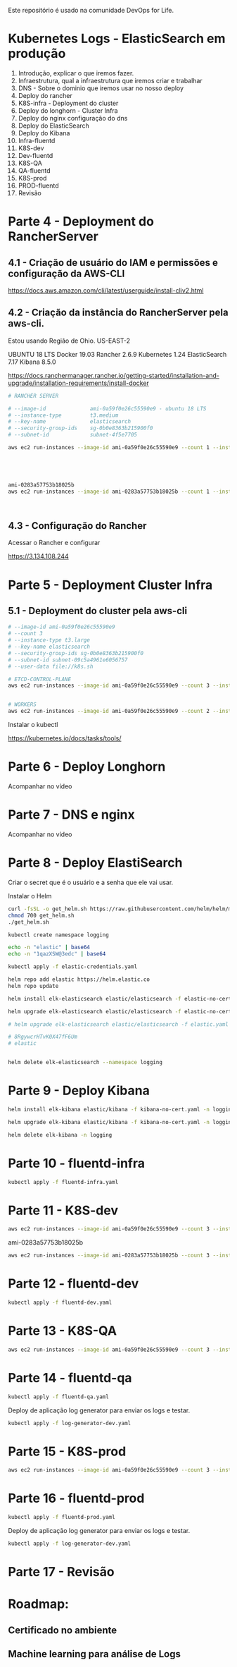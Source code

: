 
Este repositório é usado na comunidade DevOps for Life.

# Kubernetes Logs - ElasticSearch em produção

1) Introdução, explicar o que iremos fazer.
2) Infraestrutura, qual a infraestrutura que iremos criar e trabalhar
3) DNS - Sobre o dominio que iremos usar no nosso deploy
4) Deploy do rancher
5) K8S-infra - Deployment do cluster
6) Deploy do longhorn - Cluster Infra
7) Deploy do nginx configuração do dns
8) Deploy do ElasticSearch
9) Deploy do Kibana
10) Infra-fluentd
11) K8S-dev
12) Dev-fluentd
13) K8S-QA
14) QA-fluentd
15) K8S-prod
16) PROD-fluentd
17) Revisão

# Parte 4 - Deployment do RancherServer

## 4.1 - Criação de usuário do IAM e permissões e configuração da AWS-CLI

https://docs.aws.amazon.com/cli/latest/userguide/install-cliv2.html

## 4.2 - Criação da instância do RancherServer pela aws-cli.

Estou usando Região de Ohio. US-EAST-2

UBUNTU 18 LTS
Docker 19.03
Rancher 2.6.9
Kubernetes 1.24
ElasticSearch 7.17
Kibana 8.5.0



https://docs.ranchermanager.rancher.io/getting-started/installation-and-upgrade/installation-requirements/install-docker


```sh 
# RANCHER SERVER

# --image-id              ami-0a59f0e26c55590e9 - ubuntu 18 LTS
# --instance-type         t3.medium 
# --key-name              elasticsearch 
# --security-group-ids    sg-0b0e8363b215900f0 
# --subnet-id             subnet-4f5e7705

aws ec2 run-instances --image-id ami-0a59f0e26c55590e9 --count 1 --instance-type t3.medium --key-name elasticsearch --security-group-ids sg-0b0e8363b215900f0 --subnet-id subnet-67c83f0e --user-data file://rancher.sh --tag-specifications 'ResourceType=instance,Tags=[{Key=Name,Value=rancherserver}]' 'ResourceType=volume,Tags=[{Key=Name,Value=rancherserver}]' 





ami-0283a57753b18025b
aws ec2 run-instances --image-id ami-0283a57753b18025b --count 1 --instance-type t3.medium --key-name elasticsearch --security-group-ids sg-0b0e8363b215900f0 --subnet-id subnet-67c83f0e --user-data file://rancher.sh --tag-specifications 'ResourceType=instance,Tags=[{Key=Name,Value=rancherserver}]' 'ResourceType=volume,Tags=[{Key=Name,Value=rancherserver}]' 




```





## 4.3 - Configuração do Rancher
Acessar o Rancher e configurar

https://3.134.108.244

# Parte 5 - Deployment Cluster Infra

## 5.1 - Deployment do cluster pela aws-cli

```sh
# --image-id ami-0a59f0e26c55590e9
# --count 3 
# --instance-type t3.large 
# --key-name elasticsearch 
# --security-group-ids sg-0b0e8363b215900f0 
# --subnet-id subnet-09c5a4961e6056757 
# --user-data file://k8s.sh

# ETCD-CONTROL-PLANE
aws ec2 run-instances --image-id ami-0a59f0e26c55590e9 --count 3 --instance-type t3.small --key-name elasticsearch --security-group-ids sg-0b0e8363b215900f0 --subnet-id subnet-67c83f0e --user-data file://k8s-infra-etcd.sh   --block-device-mapping "[ { \"DeviceName\": \"/dev/sda1\", \"Ebs\": { \"VolumeSize\": 30 } } ]" --tag-specifications 'ResourceType=instance,Tags=[{Key=Name,Value=k8s}]' 'ResourceType=volume,Tags=[{Key=Name,Value=k8s-infra}]'  


# WORKERS
aws ec2 run-instances --image-id ami-0a59f0e26c55590e9 --count 2 --instance-type t3.large --key-name elasticsearch --security-group-ids sg-0b0e8363b215900f0 --subnet-id subnet-67c83f0e --user-data file://k8s-infra-worker.sh   --block-device-mapping "[ { \"DeviceName\": \"/dev/sda1\", \"Ebs\": { \"VolumeSize\": 100 } } ]" --tag-specifications 'ResourceType=instance,Tags=[{Key=Name,Value=k8s}]' 'ResourceType=volume,Tags=[{Key=Name,Value=k8s-infra}]'    


```

Instalar o kubectl 

https://kubernetes.io/docs/tasks/tools/


# Parte 6 - Deploy Longhorn
Acompanhar no vídeo

# Parte 7 - DNS e nginx
Acompanhar no vídeo



# Parte 8 - Deploy ElastiSearch

Criar o secret que é o usuário e a senha que ele vai usar.

Instalar o Helm

```sh
curl -fsSL -o get_helm.sh https://raw.githubusercontent.com/helm/helm/main/scripts/get-helm-3
chmod 700 get_helm.sh
./get_helm.sh
```


```sh
kubectl create namespace logging

echo -n "elastic" | base64
echo -n "1qazXSW@3edc" | base64

kubectl apply -f elastic-credentials.yaml

helm repo add elastic https://helm.elastic.co
helm repo update

helm install elk-elasticsearch elastic/elasticsearch -f elastic-no-cert.yaml --namespace logging 

helm upgrade elk-elasticsearch elastic/elasticsearch -f elastic-no-cert.yaml --namespace logging 

# helm upgrade elk-elasticsearch elastic/elasticsearch -f elastic.yaml --namespace logging 

# 8RgywcrHTvK0X47fF6Um
# elastic


helm delete elk-elasticsearch --namespace logging 
```


# Parte 9 - Deploy Kibana


```sh 
helm install elk-kibana elastic/kibana -f kibana-no-cert.yaml -n logging

helm upgrade elk-kibana elastic/kibana -f kibana-no-cert.yaml -n logging

helm delete elk-kibana -n logging
```

# Parte 10 - fluentd-infra

```sh
kubectl apply -f fluentd-infra.yaml
```



# Parte 11 - K8S-dev

```sh
aws ec2 run-instances --image-id ami-0a59f0e26c55590e9 --count 3 --instance-type t3.2xlarge --key-name elasticsearch --security-group-ids sg-0b0e8363b215900f0 --subnet-id subnet-67c83f0e --user-data file://k8s-dev.sh   --block-device-mapping "[ { \"DeviceName\": \"/dev/sda1\", \"Ebs\": { \"VolumeSize\": 100 } } ]" --tag-specifications 'ResourceType=instance,Tags=[{Key=Name,Value=k8s-dev}]' 'ResourceType=volume,Tags=[{Key=Name,Value=k8s-dev}]'  
```

ami-0283a57753b18025b

```sh
aws ec2 run-instances --image-id ami-0283a57753b18025b --count 3 --instance-type t3.2xlarge --key-name elasticsearch --security-group-ids sg-0b0e8363b215900f0 --subnet-id subnet-67c83f0e --user-data file://k8s-dev.sh   --block-device-mapping "[ { \"DeviceName\": \"/dev/sda1\", \"Ebs\": { \"VolumeSize\": 100 } } ]" --tag-specifications 'ResourceType=instance,Tags=[{Key=Name,Value=k8s-dev}]' 'ResourceType=volume,Tags=[{Key=Name,Value=k8s-dev}]'  
```

# Parte 12 - fluentd-dev
```sh
kubectl apply -f fluentd-dev.yaml
```

# Parte 13 - K8S-QA

```sh
aws ec2 run-instances --image-id ami-0a59f0e26c55590e9 --count 3 --instance-type t3.2xlarge --key-name elasticsearch --security-group-ids sg-0b0e8363b215900f0 --subnet-id subnet-67c83f0e --user-data file://k8s-qa.sh   --block-device-mapping "[ { \"DeviceName\": \"/dev/sda1\", \"Ebs\": { \"VolumeSize\": 100 } } ]" --tag-specifications 'ResourceType=instance,Tags=[{Key=Name,Value=k8s-qa}]' 'ResourceType=volume,Tags=[{Key=Name,Value=k8s-qa}]'  
```

# Parte 14 - fluentd-qa
```sh
kubectl apply -f fluentd-qa.yaml
```

Deploy de aplicação log generator para enviar os logs e testar.
```sh
kubectl apply -f log-generator-dev.yaml
```

# Parte 15 - K8S-prod

```sh
aws ec2 run-instances --image-id ami-0a59f0e26c55590e9 --count 3 --instance-type t3.2xlarge --key-name elasticsearch --security-group-ids sg-0b0e8363b215900f0 --subnet-id subnet-67c83f0e --user-data file://k8s-prod.sh   --block-device-mapping "[ { \"DeviceName\": \"/dev/sda1\", \"Ebs\": { \"VolumeSize\": 100 } } ]" --tag-specifications 'ResourceType=instance,Tags=[{Key=Name,Value=k8s-prod}]' 'ResourceType=volume,Tags=[{Key=Name,Value=k8s-prod}]'  
```


# Parte 16 - fluentd-prod
```sh
kubectl apply -f fluentd-prod.yaml
```
Deploy de aplicação log generator para enviar os logs e testar.
```sh
kubectl apply -f log-generator-dev.yaml
```

# Parte 17 - Revisão



# Roadmap:
## Certificado no ambiente
## Machine learning para análise de Logs

